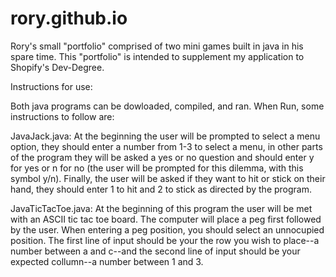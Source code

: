 # rory.github.io
Rory's small "portfolio" comprised of two mini games built in java in his spare time.
This "portfolio" is intended to supplement my application to Shopify's Dev-Degree.

Instructions for use:

Both java programs can be dowloaded, compiled, and ran. When Run, some instructions to follow are:

JavaJack.java:
At the beginning the user will be prompted to select a menu option, they should enter a number from 1-3 to select a menu, in other parts of the program they will be asked a yes or no question and should enter y for yes or n for no (the user will be prompted for this dilemma, with this symbol y/n). Finally, the user will be asked if they want to hit or stick on their hand, they should enter 1 to hit and 2 to stick as directed by the program.

JavaTicTacToe.java:
At the beginning of this program the user will be met with an ASCII tic tac toe board. The computer will place a peg first followed by the user. When entering a peg position, you should select an unnocupied position. The first line of input should be your the row you wish to place--a number between a and c--and the second line of input should be your expected collumn--a number between 1 and 3.


